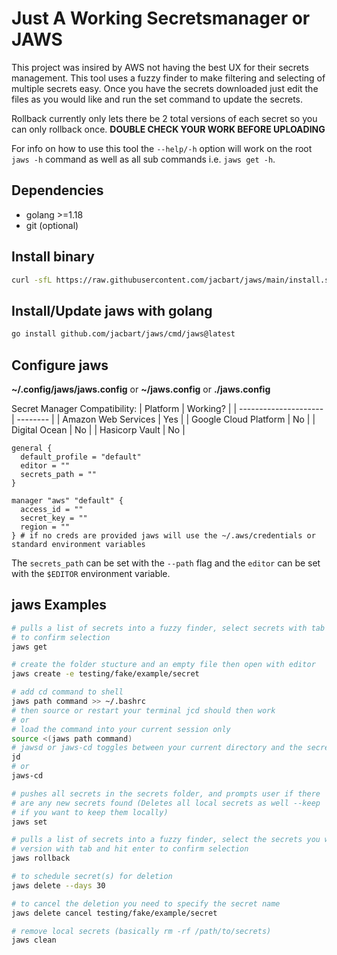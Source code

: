# Just A Working Secretsmanager or JAWS

This project was insired by AWS not having the best UX for their secrets management. This tool uses a fuzzy finder to make filtering and selecting of multiple secrets easy. Once you have the secrets downloaded just edit the files as you would like and run the set command to update the secrets.

Rollback currently only lets there be 2 total versions of each secret so you can only rollback once. **DOUBLE CHECK YOUR WORK BEFORE UPLOADING**

For info on how to use this tool the `--help/-h` option will work on the root `jaws -h` command as well as all sub commands i.e. `jaws get -h`.

## Dependencies

- golang >=1.18
- git (optional)

## Install binary

```bash
curl -sfL https://raw.githubusercontent.com/jacbart/jaws/main/install.sh | bash
```

## Install/Update jaws with golang

```bash
go install github.com/jacbart/jaws/cmd/jaws@latest
```

## Configure jaws

**~/.config/jaws/jaws.config** or **~/jaws.config** or **./jaws.config**

Secret Manager Compatibility:
| Platform              | Working? |
| --------------------- | -------- |
| Amazon Web Services   | Yes      |
| Google Cloud Platform | No       |
| Digital Ocean         | No       |
| Hasicorp Vault        | No       |


```
general {
  default_profile = "default"
  editor = ""
  secrets_path = ""
}

manager "aws" "default" {
  access_id = ""
  secret_key = ""
  region = ""
} # if no creds are provided jaws will use the ~/.aws/credentials or standard environment variables
```

The `secrets_path` can be set with the `--path` flag and the `editor` can be set with the `$EDITOR` environment variable.

## jaws Examples

```bash
# pulls a list of secrets into a fuzzy finder, select secrets with tab and press enter
# to confirm selection
jaws get

# create the folder stucture and an empty file then open with editor
jaws create -e testing/fake/example/secret

# add cd command to shell
jaws path command >> ~/.bashrc
# then source or restart your terminal jcd should then work
# or
# load the command into your current session only
source <(jaws path command)
# jawsd or jaws-cd toggles between your current directory and the secrets folder in your jaws.config file
jd
# or
jaws-cd

# pushes all secrets in the secrets folder, and prompts user if there
# are any new secrets found (Deletes all local secrets as well --keep
# if you want to keep them locally)
jaws set

# pulls a list of secrets into a fuzzy finder, select the secrets you want to rollback a
# version with tab and hit enter to confirm selection
jaws rollback

# to schedule secret(s) for deletion
jaws delete --days 30

# to cancel the deletion you need to specify the secret name
jaws delete cancel testing/fake/example/secret

# remove local secrets (basically rm -rf /path/to/secrets)
jaws clean
```
